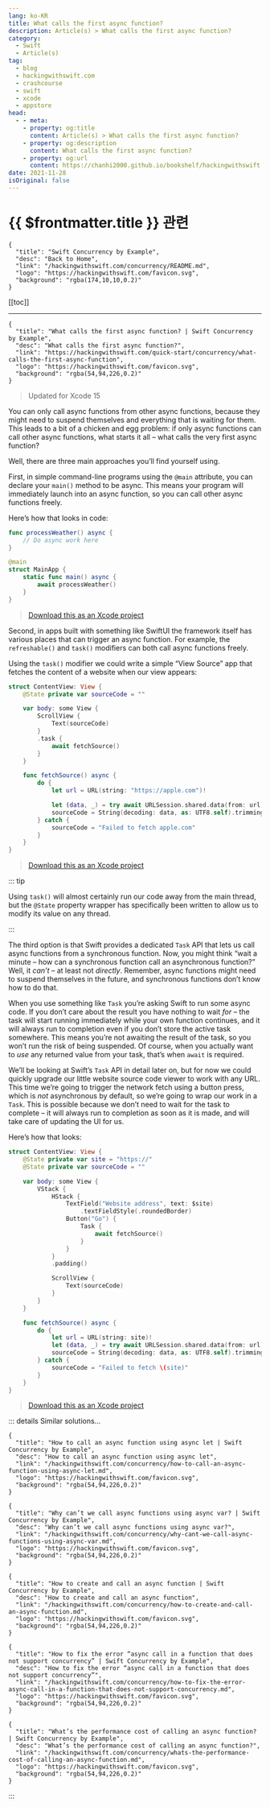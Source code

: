 ```yaml
---
lang: ko-KR
title: What calls the first async function?
description: Article(s) > What calls the first async function?
category:
  - Swift
  - Article(s)
tag: 
  - blog
  - hackingwithswift.com
  - crashcourse
  - swift
  - xcode
  - appstore
head:
  - - meta:
    - property: og:title
      content: Article(s) > What calls the first async function?
    - property: og:description
      content: What calls the first async function?
    - property: og:url
      content: https://chanhi2000.github.io/bookshelf/hackingwithswift.com/concurrency/what-calls-the-first-async-function.html
date: 2021-11-28
isOriginal: false
---
```


# {{ $frontmatter.title }} 관련

```component VPCard
{
  "title": "Swift Concurrency by Example",
  "desc": "Back to Home",
  "link": "/hackingwithswift.com/concurrency/README.md",
  "logo": "https://hackingwithswift.com/favicon.svg",
  "background": "rgba(174,10,10,0.2)"
}
```

[[toc]]

---

```component VPCard
{
  "title": "What calls the first async function? | Swift Concurrency by Example",
  "desc": "What calls the first async function?",
  "link": "https://hackingwithswift.com/quick-start/concurrency/what-calls-the-first-async-function", 
  "logo": "https://hackingwithswift.com/favicon.svg",
  "background": "rgba(54,94,226,0.2)"
}
```

> Updated for Xcode 15

You can only call async functions from other async functions, because they might need to suspend themselves and everything that is waiting for them. This leads to a bit of a chicken and egg problem: if only async functions can call other async functions, what starts it all – what calls the very first async function?

Well, there are three main approaches you’ll find yourself using.

First, in simple command-line programs using the `@main` attribute, you can declare your `main()` method to be async. This means your program will immediately launch into an async function, so you can call other async functions freely.

Here’s how that looks in code:

```swift
func processWeather() async {
    // Do async work here
}

@main
struct MainApp {
    static func main() async {
        await processWeather()
    }
}
```

> [<FontIcon icon="fas fa-file-zipper"/>Download this as an Xcode project](https://hackingwithswift.com/files/projects/concurrency/what-calls-the-first-async-function-1.zip)

Second, in apps built with something like SwiftUI the framework itself has various places that can trigger an async function. For example, the `refreshable()` and `task()` modifiers can both call async functions freely.

Using the `task()` modifier we could write a simple “View Source” app that fetches the content of a website when our view appears:

```swift
struct ContentView: View {
    @State private var sourceCode = ""

    var body: some View {
        ScrollView {
            Text(sourceCode)
        }
        .task {
            await fetchSource()
        }
    }

    func fetchSource() async {
        do {
            let url = URL(string: "https://apple.com")!

            let (data, _) = try await URLSession.shared.data(from: url)
            sourceCode = String(decoding: data, as: UTF8.self).trimmingCharacters(in: .whitespacesAndNewlines)
        } catch {
            sourceCode = "Failed to fetch apple.com"
        }
    }
}
```

> [<FontIcon icon="fas fa-file-zipper"/>Download this as an Xcode project](https://hackingwithswift.com/files/projects/concurrency/what-calls-the-first-async-function-2.zip)

::: tip

Using `task()` will almost certainly run our code away from the main thread, but the `@State` property wrapper has specifically been written to allow us to modify its value on any thread.

:::

The third option is that Swift provides a dedicated `Task` API that lets us call async functions from a synchronous function. Now, you might think “wait a minute – how can a synchronous function call an asynchronous function?” Well, it *can’t* – at least not *directly*. Remember, async functions might need to suspend themselves in the future, and synchronous functions don’t know how to do that.

When you use something like `Task` you’re asking Swift to run some async code. If you don’t care about the result you have nothing to wait *for* – the task will start running immediately while your own function continues, and it will always run to completion even if you don’t store the active task somewhere. This means you’re not awaiting the result of the task, so you won’t run the risk of being suspended. Of course, when you actually want to *use* any returned value from your task, that’s when `await` is required. 

We’ll be looking at Swift’s `Task` API in detail later on, but for now we could quickly upgrade our little website source code viewer to work with any URL. This time we’re going to trigger the network fetch using a button press, which is *not* asynchronous by default, so we’re going to wrap our work in a `Task`. This is possible because we don’t need to wait for the task to complete – it will always run to completion as soon as it is made, and will take care of updating the UI for us.

Here’s how that looks:

```swift
struct ContentView: View {
    @State private var site = "https://"
    @State private var sourceCode = ""

    var body: some View {
        VStack {
            HStack {
                TextField("Website address", text: $site)
                    .textFieldStyle(.roundedBorder)
                Button("Go") {
                    Task {
                        await fetchSource()
                    }
                }
            }
            .padding()

            ScrollView {
                Text(sourceCode)
            }
        }
    }

    func fetchSource() async {
        do {
            let url = URL(string: site)!
            let (data, _) = try await URLSession.shared.data(from: url)
            sourceCode = String(decoding: data, as: UTF8.self).trimmingCharacters(in: .whitespacesAndNewlines)
        } catch {
            sourceCode = "Failed to fetch \(site)"
        }
    }
}
```

> [<FontIcon icon="fas fa-file-zipper"/>Download this as an Xcode project](https://hackingwithswift.com/files/projects/concurrency/what-calls-the-first-async-function-3.zip)


::: details Similar solutions…

```component VPCard
{
  "title": "How to call an async function using async let | Swift Concurrency by Example",
  "desc": "How to call an async function using async let",
  "link": "/hackingwithswift.com/concurrency/how-to-call-an-async-function-using-async-let.md",
  "logo": "https://hackingwithswift.com/favicon.svg",
  "background": "rgba(54,94,226,0.2)"
}
```

```component VPCard
{
  "title": "Why can’t we call async functions using async var? | Swift Concurrency by Example",
  "desc": "Why can’t we call async functions using async var?",
  "link": "/hackingwithswift.com/concurrency/why-cant-we-call-async-functions-using-async-var.md",
  "logo": "https://hackingwithswift.com/favicon.svg",
  "background": "rgba(54,94,226,0.2)"
}
```

```component VPCard
{
  "title": "How to create and call an async function | Swift Concurrency by Example",
  "desc": "How to create and call an async function",
  "link": "/hackingwithswift.com/concurrency/how-to-create-and-call-an-async-function.md",
  "logo": "https://hackingwithswift.com/favicon.svg",
  "background": "rgba(54,94,226,0.2)"
}
```

```component VPCard
{
  "title": "How to fix the error “async call in a function that does not support concurrency” | Swift Concurrency by Example",
  "desc": "How to fix the error “async call in a function that does not support concurrency”",
  "link": "/hackingwithswift.com/concurrency/how-to-fix-the-error-async-call-in-a-function-that-does-not-support-concurrency.md",
  "logo": "https://hackingwithswift.com/favicon.svg",
  "background": "rgba(54,94,226,0.2)"
}
```

```component VPCard
{
  "title": "What’s the performance cost of calling an async function? | Swift Concurrency by Example",
  "desc": "What’s the performance cost of calling an async function?",
  "link": "/hackingwithswift.com/concurrency/whats-the-performance-cost-of-calling-an-async-function.md",
  "logo": "https://hackingwithswift.com/favicon.svg",
  "background": "rgba(54,94,226,0.2)"
}
```

:::

